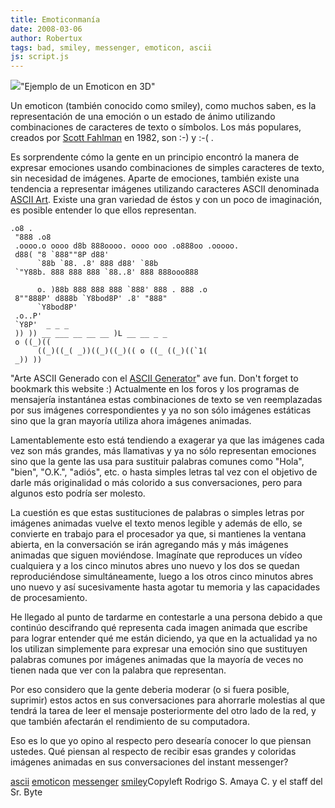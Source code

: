 ```yaml
---
title: Emoticonmanía
date: 2008-03-06
author: Robertux
tags: bad, smiley, messenger, emoticon, ascii
js: script.js
---
```


[![](http://bp2.blogger.com/_jH77WNrMVRA/R87IF5MXVwI/AAAAAAAAAmM/iLCdmLtVWT0/s320/smiley.jpg)](http://bp2.blogger.com/_jH77WNrMVRA/R87IF5MXVwI/AAAAAAAAAmM/iLCdmLtVWT0/s1600-h/smiley.jpg)"Ejemplo de un Emoticon en
      3D"

Un emoticon (también conocido
      como smiley), como muchos saben, es la representación de una emoción o un estado de ánimo
      utilizando combinaciones de caracteres de texto o símbolos. Los más populares, creados por
      [Scott Fahlman](http://en.wikipedia.org/wiki/Scott_Fahlman) en 1982,
      son :-) y :-( .

Es sorprendente cómo la gente en un principio encontró
      la manera de expresar emociones usando combinaciones de simples caracteres de texto, sin
      necesidad de imágenes. Aparte de emociones, también existe una tendencia a representar
      imágenes utilizando caracteres ASCII denominada [ASCII Art](http://en.wikipedia.org/wiki/ASCII_art). Existe una gran variedad
      de éstos y con un poco de imaginación, es posible entender lo que ellos representan.

```
.o8 .
 "888 .o8
 .oooo.o oooo d8b 888oooo. oooo ooo .o888oo .ooooo.
 d88( "8 `888""8P d88'
      `88b `88. .8' 888 d88' `88b
 `"Y88b. 888 888 888 `88..8' 888 888ooo888

      o. )88b 888 888 888 `888' 888 . 888 .o
 8""888P' d888b `Y8bod8P' .8' "888"
      `Y8bod8P'
 .o..P'
 `Y8P'  _ _ _
 )) )) __ ___ __ __ __ )L __ __ _ _
 o ((_)((
      ((_)((_( _))((_)((_)(( o ((_ ((_)((`1(
 _)) ))

```
"Arte ASCII Generado con el [ASCII Generator](http://www.network-science.de/ascii/)"
 ave fun. Don't forget to bookmark this website :)
Actualmente en los foros y los programas de mensajería
      instantánea estas combinaciones de texto se ven reemplazadas por sus imágenes correspondientes
      y ya no son sólo imágenes estáticas sino que la gran mayoría utiliza ahora imágenes
      animadas.

Lamentablemente esto está tendiendo a exagerar ya que las
      imágenes cada vez son más grandes, más llamativas y ya no sólo representan emociones sino que
      la gente las usa para sustituir palabras comunes como "Hola", "bien", "O.K.", "adiós", etc. o
      hasta simples letras tal vez con el objetivo de darle más originalidad o más colorido a sus
      conversaciones, pero para algunos esto podría ser molesto.

La cuestión
      es que estas sustituciones de palabras o simples letras por imágenes animadas vuelve el texto
      menos legible y además de ello, se convierte en trabajo para el procesador ya que, si
      mantienes la ventana abierta, en la conversación se irán agregando más y más imágenes animadas
      que siguen moviéndose. Imagínate que reproduces un vídeo cualquiera y a los cinco minutos
      abres uno nuevo y los dos se quedan reproduciéndose simultáneamente, luego a los otros cinco
      minutos abres uno nuevo y así sucesivamente hasta agotar tu memoria y las capacidades de
      procesamiento.

He llegado al punto de tardarme en contestarle a una
      persona debido a que continúo descifrando qué representa cada imagen animada que escribe para
      lograr entender qué me están diciendo, ya que en la actualidad ya no los utilizan simplemente
      para expresar una emoción sino que sustituyen palabras comunes por imágenes animadas que la
      mayoría de veces no tienen nada que ver con la palabra que representan.

Por eso considero que la gente deberia moderar (o si fuera posible, suprimir) estos actos
      en sus conversaciones para ahorrarle molestias al que tendrá la tarea de leer el mensaje
      posteriormente del otro lado de la red, y que también afectarán el rendimiento de su
      computadora.

Eso es lo que yo opino al respecto pero desearía conocer
      lo que piensan ustedes. Qué piensan al respecto de recibir esas grandes y coloridas imágenes
      animadas en sus conversaciones del instant
      messenger?

[ascii](http://www.blogalaxia.com/tags/ascii) [emoticon](http://www.blogalaxia.com/tags/emoticon) [messenger](http://www.blogalaxia.com/tags/messenger) [smiley](http://www.blogalaxia.com/tags/smiley)Copyleft Rodrigo S. Amaya C. y el staff del Sr.
      Byte